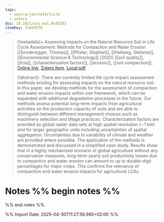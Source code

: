 ```yaml
---
tags:
  - source/journalArticle
  - zotero
doi: 10.1021/acs.est.0c01553
itemKey: 7CAVYET9
---
```

>[!metadata]+
> Assessing Impacts on the Natural Resource Soil in Life Cycle Assessment: Methods for Compaction and Water Erosion
> [[Sonderegger, Thomas]], [[Pfister, Stephan]], [[Hellweg, Stefanie]], 
> [[Environmental Science & Technology]] (2020)
> [[soil quality]], [[lcia]], [[characterisation factors]], [[erosion]], [[soil compaction]], 
> [Online link](https://doi.org/10.1021/acs.est.0c01553), [Zotero Item](zotero://select/library/items/7CAVYET9), [Local pdf](file://C:/Users/aburg/Documents/references/zotero/storage/WJPVLC9U/Sonderegger2020_AssessingImpacts.pdf), 

>[!abstract]-
>There are currently limited life cycle impact assessment methods existing for assessing impacts on the natural resource soil. In this paper, we develop methods for the assessment of compaction and water erosion impacts within one framework, which can be expanded with additional degradation processes in the future. Our methods assess potential long-term impacts from agricultural activities on the production capacity of soils and are able to distinguish between different management choices such as machinery selection and tillage practices. Characterization factors are provided as global raster data sets at high spatial resolution (∼1 km) and for larger geographic units including uncertainties of spatial aggregation. Uncertainties due to variability of climate and weather are provided where possible. The application of the methods is demonstrated and discussed in a simplified case study. Results show that in a highly mechanized scenario of global agriculture without any conservation measures, long-term yearly soil productivity losses due to compaction and water erosion can amount to up to double-digit percentages for major crops. This confirms the relevance of compaction and water erosion impacts for agricultural LCAs.

# Notes %% begin notes %%

%% end notes %%




%% Import Date: 2025-04-30T11:27:56.995+02:00 %%
